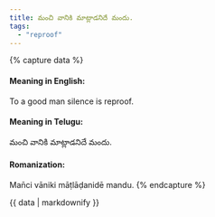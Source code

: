 ```yaml
---
title: మంచి వానికి మాట్లాడనిదే మందు.
tags:
  - "reproof"
---
```


{% capture data %}
#### Meaning in English:
To a good man silence is reproof.

#### Meaning in Telugu:
మంచి వానికి మాట్లాడనిదే మందు.

#### Romanization:
Man̄ci vāniki māṭlāḍanidē mandu.
{% endcapture %}

{{ data | markdownify }}

